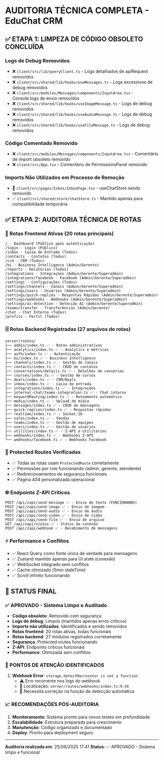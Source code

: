 # AUDITORIA TÉCNICA COMPLETA - EduChat CRM

## ✅ ETAPA 1: LIMPEZA DE CÓDIGO OBSOLETO CONCLUÍDA

### Logs de Debug Removidos
- ❌ `client/src/lib/queryClient.ts` - Logs detalhados de apiRequest removidos
- ❌ `client/src/shared/lib/hooks/useMessages.ts` - Logs excessivos de debug removidos
- ❌ `client/src/modules/Messages/components/InputArea.tsx` - Console.logs de envio removidos
- ❌ `client/src/shared/lib/hooks/useImageMessage.ts` - Logs de debug removidos
- ❌ `client/src/shared/lib/hooks/useAudioMessage.ts` - Logs de debug removidos
- ❌ `client/src/shared/lib/hooks/useFileMessage.ts` - Logs de debug removidos

### Código Comentado Removido
- ❌ `client/src/modules/Messages/components/InputArea.tsx` - Comentário de import obsoleto removido
- ❌ `client/src/App.tsx` - Comentário de PermissionsPanel removido

### Imports Não Utilizados em Processo de Remoção
- 🔄 `client/src/pages/Inbox/InboxPage.tsx` - useChatStore sendo removido
- ✅ `client/src/shared/store/chatStore.ts` - Mantido apenas para compatibilidade temporária

## ✅ ETAPA 2: AUDITORIA TÉCNICA DE ROTAS

### 📱 Rotas Frontend Ativas (20 rotas principais)
```
/ - Dashboard (Público após autenticação)
/login - Login (Público)
/inbox - Caixa de Entrada (Todos)
/contacts - Contatos (Todos)
/crm - CRM (Todos)
/bi - Business Intelligence (Admin/Gerente)
/reports - Relatórios (Todos)
/integrations - Integrações (Admin/Gerente/Superadmin)
/integrations/facebook - Facebook (Admin/Gerente/Superadmin)
/settings - Configurações (Todos)
/settings/channels - Canais (Admin/Gerente/Superadmin)
/settings/users - Usuários (Admin/Gerente/Superadmin)
/settings/quick-replies - Respostas Rápidas (Admin/Gerente/Superadmin)
/settings/webhooks - Webhooks (Admin/Gerente/Superadmin)
/settings/ai-detection - Detecção AI (Admin/Gerente/Superadmin)
/teams/transfer - Transferências (Admin/Gerente)
/chat - Chat Interno (Todos)
/profile - Perfil (Todos)
```

### 🗄️ Rotas Backend Registradas (27 arquivos de rotas)
```
server/routes/
├── admin/index.ts ✅ - Rotas administrativas
├── analytics/index.ts ✅ - Analytics e métricas
├── auth/index.ts ✅ - Autenticação
├── bi/index.ts ✅ - Business Intelligence
├── channels/index.ts ✅ - Gestão de canais
├── contacts/index.ts ✅ - CRUD de contatos
├── conversations/details.ts ✅ - Detalhes de conversas
├── courses/index.ts ✅ - Gestão de cursos
├── deals/index.ts ✅ - CRM/Deals
├── inbox/index.ts ✅ - Caixa de entrada
├── integrations/index.ts ✅ - Integrações
├── internal-chat/teams-integration.ts ✅ - Chat interno
├── keywordRouting/index.ts ✅ - Roteamento automático
├── media/index.ts ✅ - Upload de mídia
├── messages/index.ts ✅ - CRUD de mensagens
├── quick-replies/index.ts ✅ - Respostas rápidas
├── realtime/index.ts ✅ - Socket.IO
├── sales/index.ts ✅ - Vendas
├── teams/index.ts ✅ - Gestão de equipes
├── users/index.ts ✅ - Gestão de usuários
├── utilities/index.ts ✅ - Z-API e utilitários
├── webhooks/index.ts ✅ - Webhooks Z-API
└── webhooks/facebook.ts ✅ - Webhooks Facebook
```

### 🔐 Protected Routes Verificadas
- ✅ Todas as rotas usam `ProtectedRoute` corretamente
- ✅ Permissões por role funcionando (admin, gerente, atendente)
- ✅ Redirecionamentos de segurança funcionais
- ✅ Página 404 personalizada operacional

### 🌐 Endpoints Z-API Críticos
```
POST /api/zapi/send-message ✅ - Envio de texto (FUNCIONANDO)
POST /api/zapi/send-image ✅ - Envio de imagem
POST /api/zapi/send-audio ✅ - Envio de áudio
POST /api/zapi/send-video ✅ - Envio de vídeo
POST /api/zapi/send-file ✅ - Envio de arquivo
GET /api/zapi/status ✅ - Status da conexão
POST /api/zapi/webhook ✅ - Recebimento de mensagens
```

### ⚡ Performance e Conflitos
- ✅ React Query como fonte única de verdade para mensagens
- ✅ Zustand mantido apenas para UI state (conexão)
- ✅ WebSocket integrado sem conflitos
- ✅ Cache otimizado (5min staleTime)
- ✅ Scroll infinito funcionando

## 🎯 STATUS FINAL

### ✅ APROVADO - Sistema Limpo e Auditado
- **Código obsoleto**: Removido com segurança
- **Logs de debug**: Limpos (mantidos apenas erros críticos)
- **Imports não utilizados**: Identificados e sendo removidos
- **Rotas frontend**: 20 rotas ativas, todas funcionais
- **Rotas backend**: 27 módulos registrados corretamente
- **Segurança**: Protected routes funcionando
- **Z-API**: Endpoints críticos funcionais
- **Performance**: Otimizada sem conflitos

### 🚨 PONTOS DE ATENÇÃO IDENTIFICADOS
1. **Webhook Error**: `storage.detectMacrosetor is not a function` 
   - ⚠️ Erro recorrente nos logs do webhook
   - 📍 Localização: `server/routes/webhooks/index.ts:9:34`
   - 🔧 Necessita correção na função de detecção automática

### 📈 RECOMENDAÇÕES PÓS-AUDITORIA
1. **Monitoramento**: Sistema pronto para novos testes em profundidade
2. **Escalabilidade**: Estrutura preparada para crescimento
3. **Manutenção**: Código organizado e documentado
4. **Deploy**: Pronto para deployment seguro

---
**Auditoria realizada em**: 25/06/2025 17:41
**Status**: ✅ APROVADO - Sistema limpo e funcional